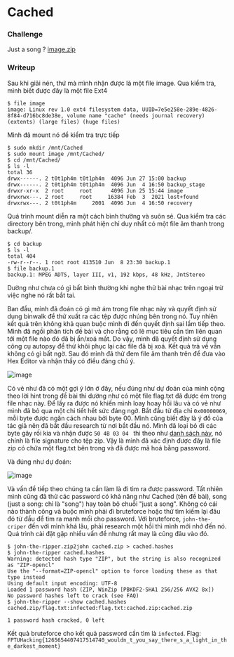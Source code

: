# Cached
### Challenge
Just a song ? [image.zip](https://github.com/shine102/CTF-Writeups/files/8989829/image.zip)
### Writeup
Sau khi giải nén, thứ mà mình nhận được là một file image. Qua kiểm tra, mình biết được đây là một file Ext4
```
$ file image
image: Linux rev 1.0 ext4 filesystem data, UUID=7e5e258e-289e-4826-8f84-d716bc8de38e, volume name "cache" (needs journal recovery) (extents) (large files) (huge files)
```
Mình đã mount nó để kiểm tra trực tiếp
```
$ sudo mkdir /mnt/Cached
$ sudo mount image /mnt/Cached/
$ cd /mnt/Cached/
$ ls -l
total 36
drwx------. 2 t0t1ph4m t0t1ph4m  4096 Jun 27 15:00 backup
drwx------. 2 t0t1ph4m t0t1ph4m  4096 Jun  4 16:50 backup_stage
drwxr-xr-x  2 root     root      4096 Jun 25 15:44 image
drwxrwx---. 2 root     root     16384 Feb  3  2021 lost+found
drwxrwx---. 2 t0t1ph4m     2001  4096 Jun  4 16:50 recovery

```
Quá trình mount diễn ra một cách bình thường và suôn sẻ. Qua kiểm tra các directory bên trong, mình phát hiện chỉ duy nhất có một file âm thanh trong backup/. 
```
$ cd backup
$ ls -l
total 404
-rw-r--r--. 1 root root 413510 Jun  8 23:30 backup.1
$ file backup.1 
backup.1: MPEG ADTS, layer III, v1, 192 kbps, 48 kHz, JntStereo
```
Dường như chưa có gì bất bình thường khi nghe thử bài nhạc trên ngoại trừ việc nghe nó rất bắt tai.

Ban đầu, mình đã đoán có gì mờ ám trong file nhạc này và quyết định sử dụng binwalk để thử xuất ra các tệp được nhúng bên trong nó. Tuy nhiên kết quả trên không khả quan buộc mình đi đến quyết định sai lầm tiếp theo. Mình đã ngồi phân tích đề bài và cho rằng có lẽ mục tiêu cần tìm liên quan tới một file nào đó đã bị ẩn/xoá mất. Do vậy, mình đã quyết định sử dụng công cụ autopsy để thử khôi phục lại các file đã bị xoá. Kết quả trả về vẫn không có gì bất ngờ. Sau đó mình đã thử đem file âm thanh trên để đưa vào Hex Editor và nhận thấy có điều đáng chú ý. 

![image](https://user-images.githubusercontent.com/19572025/175980701-11e1fb1f-e717-456a-84e8-a276807a06db.png)

Có vẻ như đã có một gợi ý lớn ở đây, nếu đúng như dự đoán của mình cộng theo lời hint trong đề bài thì dường như có một file flag.txt đã được ém trong file nhạc này. Để lấy ra được nó khiến mình loay hoay hồi lâu và có vẻ như mình đã bỏ qua một chi tiết hết sức đáng ngờ. Bắt đầu từ địa chỉ `0x00000069`, mỗi byte được ngăn cách nhau bởi byte 00. Mình cũng biết đây là ý đồ của tác giả nên đã bắt đầu research từ nơi bắt đầu nó. Mình đã loại bỏ đi các byte gây rối kia và nhận được `50 4B 03 04 ` thì theo như [danh sách này](https://en.wikipedia.org/wiki/List_of_file_signatures), nó chính là file signature cho tệp zip. Vậy là mình đã xác định được đây là file zip có chứa một flag.txt bên trong và đã được mã hoá bằng password.

Và đúng như dự đoán:

![image](https://user-images.githubusercontent.com/19572025/175992192-0a0e0686-f0bf-4a8e-9e91-b0da1af4a36f.png)

Và vấn đề tiếp theo chúng ta cần làm là đi tìm ra được password. Tất nhiên mình cũng đã thử các password có khả năng như Cached (tên đề bài), song (just a song: chỉ là "song") hay toàn bộ chuỗi "just a song". Không có cái nào thành công và buộc mình phải đi bruteforce hoặc thử tìm kiếm lại đâu đó từ đầu để tìm ra manh mối cho password. Với bruteforce, `john-the-criper` đến với mình khá lâu, phải research một hồi thì mình mới nhớ đến nó. Quá trình cài đặt gặp nhiều vấn đề nhưng rất may là cũng đâu vào đó.

```
$ john-the-ripper.zip2john cached.zip > cached.hashes
$ john-the-ripper cached.hashes 
Warning: detected hash type "ZIP", but the string is also recognized as "ZIP-opencl"
Use the "--format=ZIP-opencl" option to force loading these as that type instead
Using default input encoding: UTF-8
Loaded 1 password hash (ZIP, WinZip [PBKDF2-SHA1 256/256 AVX2 8x])
No password hashes left to crack (see FAQ)
$ john-the-ripper --show cached.hashes 
cached.zip/flag.txt:infected:flag.txt:cached.zip:cached.zip

1 password hash cracked, 0 left
```
Kết quả bruteforce cho kết quả password cần tìm là `infected`.
Flag: `FPTUHacking{1265654407417514740_wouldn_t_you_say_there_s_a_light_in_the_darkest_moment}`
